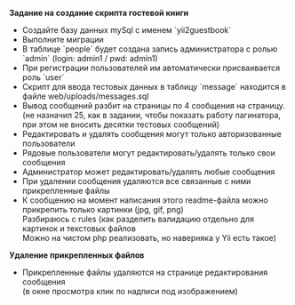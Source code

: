 <b>Задание на создание скрипта гостевой книги</b><br>
<ul>
<li>Создайте базу данных mySql с именем `yii2guestbook`</li>
<li>Выполните миграции</li>
<li>В таблице `people` будет создана запись администратора с ролью `admin` (login: admin1 / pwd: admin1)</li>
<li>При регистрации пользователей им автоматически присваивается роль `user`</li>
<li>Скрипт для ввода тестовых данных в таблицу `message` находится в файле web/uploads/messages.sql</li>
<li>Вывод сообщений разбит на страницы по 4 сообщения на страницу.<br>
(не назначил 25, как в задании, чтобы показать работу пагинатора, при этом не вносить десятки тестовых сообщений)</li>
<li>Редактировать и удалять сообщения могут только авторизованные пользователи</li>
<li>Рядовые пользователи могут редактировать/удалять только свои сообщения</li>
<li>Администратор может редактировать/удалять любые сообщения</li>
<li>При удалении сообщения удаляются все связанные с ними прикрепленные файлы</li>
<li>К сообщению на момент написания этого readme-файла можно прикрепить только картинки (jpg, gif, png)<br>
Разбираюсь с rules (как разделить валидацию отдельно для картинок и текстовых файлов<br>
Можно на чистом php реализовать, но наверняка у Yii есть такое)</li>
</ul>
<b>Удаление прикрепленных файлов</b><br>
<ul>
<li>Прикрепленные файлы удаляются на странице редактирования сообщения<br>
(в окне просмотра клик по надписи под изображением)</li>
</ul>